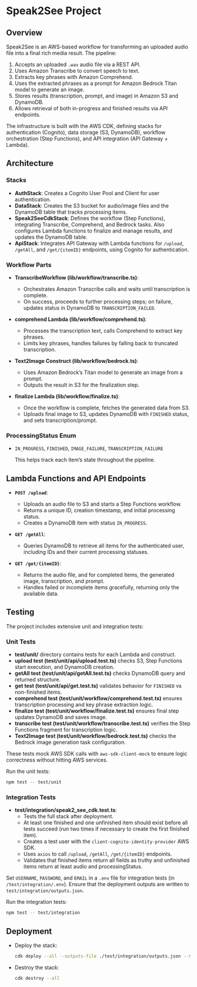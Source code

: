 # Speak2See Project

## Overview

Speak2See is an AWS-based workflow for transforming an uploaded audio file into a final rich media result. The pipeline:

1. Accepts an uploaded `.wav` audio file via a REST API.
2. Uses Amazon Transcribe to convert speech to text.
3. Extracts key phrases with Amazon Comprehend.
4. Uses the extracted phrases as a prompt for Amazon Bedrock Titan model to generate an image.
5. Stores results (transcription, prompt, and image) in Amazon S3 and DynamoDB.
6. Allows retrieval of both in-progress and finished results via API endpoints.

The infrastructure is built with the AWS CDK, defining stacks for authentication (Cognito), data storage (S3, DynamoDB), workflow orchestration (Step Functions), and API integration (API Gateway + Lambda).

## Architecture

### Stacks

- **AuthStack**: Creates a Cognito User Pool and Client for user authentication.
- **DataStack**: Creates the S3 bucket for audio/image files and the DynamoDB table that tracks processing items.
- **Speak2SeeCdkStack**: Defines the workflow (Step Functions), integrating Transcribe, Comprehend, and Bedrock tasks. Also configures Lambda functions to finalize and manage results, and updates the DynamoDB table.
- **ApiStack**: Integrates API Gateway with Lambda functions for `/upload`, `/getAll`, and `/get/{itemID}` endpoints, using Cognito for authentication.

### Workflow Parts

- **TranscribeWorkflow (lib/workflow/transcribe.ts)**:

  - Orchestrates Amazon Transcribe calls and waits until transcription is complete.
  - On success, proceeds to further processing steps; on failure, updates status in DynamoDB to `TRANSCRIPTION_FAILED`.

- **comprehend Lambda (lib/workflow/comprehend.ts)**:

  - Processes the transcription text, calls Comprehend to extract key phrases.
  - Limits key phrases, handles failures by falling back to truncated transcription.

- **Text2Image Construct (lib/workflow/bedrock.ts)**:

  - Uses Amazon Bedrock’s Titan model to generate an image from a prompt.
  - Outputs the result in S3 for the finalization step.

- **finalize Lambda (lib/workflow/finalize.ts)**:

  - Once the workflow is complete, fetches the generated data from S3.
  - Uploads final image to S3, updates DynamoDB with `FINISHED` status, and sets transcription/prompt.

### ProcessingStatus Enum

- `IN_PROGRESS`, `FINISHED`, `IMAGE_FAILURE`, `TRANSCRIPTION_FAILURE`

  This helps track each item’s state throughout the pipeline.

## Lambda Functions and API Endpoints

- **`POST /upload`**:

  - Uploads an audio file to S3 and starts a Step Functions workflow.
  - Returns a unique ID, creation timestamp, and initial processing status.
  - Creates a DynamoDB item with status `IN_PROGRESS`.

- **`GET /getAll`**:

  - Queries DynamoDB to retrieve all items for the authenticated user, including IDs and their current processing statuses.

- **`GET /get/{itemID}`**:

  - Returns the audio file, and for completed items, the generated image, transcription, and prompt.
  - Handles failed or incomplete items gracefully, returning only the available data.

## Testing

The project includes extensive unit and integration tests:

### Unit Tests

- **test/unit/** directory contains tests for each Lambda and construct.
- **upload test (test/unit/api/upload.test.ts)** checks S3, Step Functions start execution, and DynamoDB creation.
- **getAll test (test/unit/api/getAll.test.ts)** checks DynamoDB query and returned structure.
- **get test (test/unit/api/get.test.ts)** validates behavior for `FINISHED` vs non-finished items.
- **comprehend test (test/unit/workflow/comprehend.test.ts)** ensures transcription processing and key phrase extraction logic.
- **finalize test (test/unit/workflow/finalize.test.ts)** ensures final step updates DynamoDB and saves image.
- **transcribe test (test/unit/workflow/transcribe.test.ts)** verifies the Step Functions fragment for transcription logic.
- **Text2Image test (test/unit/workflow/bedrock.test.ts)** checks the Bedrock image generation task configuration.

These tests mock AWS SDK calls with `aws-sdk-client-mock` to ensure logic correctness without hitting AWS services.

Run the unit tests:

```bash
npm test -- test/unit
```

### Integration Tests

- **test/integration/speak2_see_cdk.test.ts**:
  - Tests the full stack after deployment.
  - At least one finished and one unfinished item should exist before all tests succeed (run two times if necessary to create the first finished item).
  - Creates a test user with the `client-cognito-identity-provider` AWS SDK.
  - Uses `axios` to call `/upload`, `/getAll`, `/get/{itemID}` endpoints.
  - Validates that finished items return all fields as truthy and unfinished items return at least audio and processingStatus.

Set `USERNAME`, `PASSWORD`, and `EMAIL` in a `.env` file for integration tests (in `/test/integration/.env`). Ensure that the deployment outputs are written to `test/integration/outputs.json`.

Run the integration tests:

```bash
npm test -- test/integration
```

## Deployment

- Deploy the stack:

  ```bash
  cdk deploy --all --outputs-file ./test/integration/outputs.json --require-approval never
  ```

- Destroy the stack:
  ```bash
  cdk destroy --all
  ```
